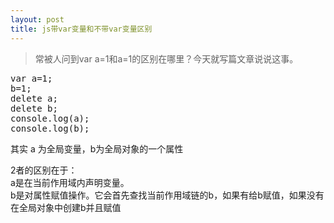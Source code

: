 ```yaml
---
layout: post
title: js带var变量和不带var变量区别
---
```


> 常被人问到var a=1和a=1的区别在哪里？今天就写篇文章说说这事。

<pre>var a=1;
b=1;
delete a;
delete b;
console.log(a);
console.log(b);
</pre>

其实 a 为全局变量，b为全局对象的一个属性

2者的区别在于：  
a是在当前作用域内声明变量。  
b是对属性赋值操作。它会首先查找当前作用域链的b，如果有给b赋值，如果没有在全局对象中创建b并且赋值
